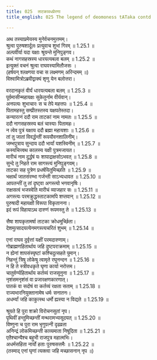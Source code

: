 ```yaml
---
title: 025  ताटकावधप्रेरणा
title_english: 025 The legend of deomoness tATaka contd

---
```

अथ तस्याप्रमेयस्य मुनेर्वचनमुत्तमम्।  
श्रुत्वा पुरुषशार्दूलः प्रत्युवाच शुभां गिरम् ॥ 1.25.1 ॥   
अल्पवीर्या यदा यक्षाः श्रूयन्ते मुनिपुङ्गव।  
कथं नागसहस्रस्य धारयत्यबला बलम् ॥ 1.25.2 ॥   
इत्युक्तं वचनं श्रुत्वा राघवस्यामितौजसः ।  
(हर्षयन् श्लक्ष्णया वचा स लक्ष्मणम् अरिन्दमम् ॥)  
विश्वामित्रोऽब्रवीद्वाक्यं शृणु येन बलोत्तरा।  

वरदानकृतं वीर्यं धारयत्यबला बलम् ॥ 1.25.3 ॥   
पूर्वमासीन्महायक्षः सुकेतुर्नाम वीर्यवान्।  
अनपत्यः शुभाचारः स च तेपे महत्तपः ॥ 1.25.4 ॥   
पितामहस्तु सम्प्रीतस्तस्य यक्षपतेस्तदा।  
कन्यारत्नं ददौ राम ताटकां नाम नामतः ॥ 1.25.5 ॥   
ददौ नागसहस्रस्य बलं चास्याः पितामहः।  
न त्वेव पुत्रं यक्षाय ददौ ब्रह्मा महायशाः ॥ 1.25.6 ॥   
तां तु जातां विवर्द्धन्तीं रूपयौवनशालिनीम्।  
जम्भपुत्राय सुन्दाय ददौ भार्यां यशस्विनीम् ॥ 1.25.7 ॥   
कस्यचित्त्वथ कालस्य यक्षी पुत्रमजायत।  
मारीचं नाम दुर्द्धषं यः शापाद्राक्षसोऽभवत् ॥ 1.25.8 ॥   
सुन्दे तु निहते राम सागस्त्यं मुनिपुङ्गवम्।  
ताटका सह पुत्रेण प्रधर्षयितुमिच्छति ॥ 1.25.9 ॥   
भक्षार्थं जातसंरम्भा गर्जन्ती साऽभ्यधावत ॥ 1.25.10 ॥   
आपतन्तीं तु तां दृष्ट्वा अगस्त्यो भगवानृषिः।  
राक्षसत्वं भजस्वेति मारीचं व्याजहार सः ॥ 1.25.11 ॥   
अगस्त्यः परमक्रुद्धस्ताटकामपि शप्तवान् ॥ 1.25.12 ॥   
पुरुषादी महायक्षी विरूपा विकृतानना।  
इदं रूपं विहायाऽथ दारुणं रूपमस्तु ते ॥ 1.25.13 ॥   

सैषा शापकृतामर्षा ताटका क्रोधमूर्च्छिता।  
देशमुत्सादयत्येनमगस्त्यचरितं शुभम् ॥ 1.25.14 ॥   

एनां राघव दुर्वृत्तां यक्षीं परमदारुणाम्।  
गोब्राह्मणहितार्थाय जहि दुष्टपराक्रमाम् ॥ 1.25.15 ॥   
न ह्येनां शापसंस्पृष्टां कश्चिदुत्सहते पुमान्।  
निहन्तुं त्रिषु लोकेषु त्वामृते रघुनन्दन ॥ 1.25.16 ॥   
न हि ते स्त्रीवधकृते घृणा कार्या नरोत्तम।  
चातुर्वर्ण्यहितार्थाय कर्तव्यं राजसूनुना ॥ 1.25.17 ॥   
नृशंसमनृशंसं वा प्रजारक्षणकारणात्।  
पातकं वा सदोषं वा कर्तव्यं रक्षता सताम् ॥ 1.25.18 ॥   
राज्यभारनियुक्तानामेष धर्मः सनातनः।  
अधर्म्यां जहि काकुत्स्थ धर्मो ह्यस्या न विद्यते ॥ 1.25.19 ॥   

श्रूयते हि पुरा शक्रो विरोचनसुतां नृप।  
पृथिवीं हन्तुमिच्छन्तीं मन्थरामभ्यसूदयत् ॥ 1.25.20 ॥   
विष्णुना च पुरा राम भृगुपत्नी दृढव्रता  
अनिन्द्रं लोकमिच्छन्ती काव्यमाता निषूदिता ॥ 1.25.21 ॥   
एतैश्चान्यैश्च बहुभी राजपुत्र महात्मभिः।  
अधर्मसहिता नार्यो हताः पुरुषसत्तमैः ॥ 1.25.22 ॥   
(तस्माद् एनां घृणां त्यक्त्वा जहि मच्छासनान् नृप ॥)